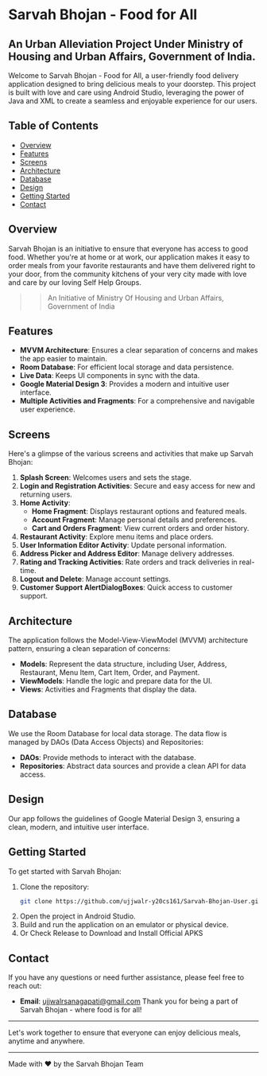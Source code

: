 # Sarvah Bhojan - Food for All 
## An Urban Alleviation Project Under Ministry of Housing and Urban Affairs, Government of India.

Welcome to Sarvah Bhojan - Food for All, a user-friendly food delivery application designed to bring delicious meals to your doorstep. This project is built with love and care using Android Studio, leveraging the power of Java and XML to create a seamless and enjoyable experience for our users.

## Table of Contents
- [Overview](#overview)
- [Features](#features)
- [Screens](#screens)
- [Architecture](#architecture)
- [Database](#database)
- [Design](#design)
- [Getting Started](#getting-started)
- [Contact](#contact)

## Overview

Sarvah Bhojan is an initiative to ensure that everyone has access to good food. Whether you're at home or at work, our application makes it easy to order meals from your favorite restaurants and have them delivered right to your door, from the community kitchens of your very city made with love and care by our loving Self Help Groups. 

>> An Initiative of Ministry Of Housing and Urban Affairs, Government of India

## Features

- **MVVM Architecture**: Ensures a clear separation of concerns and makes the app easier to maintain.
- **Room Database**: For efficient local storage and data persistence.
- **Live Data**: Keeps UI components in sync with the data.
- **Google Material Design 3**: Provides a modern and intuitive user interface.
- **Multiple Activities and Fragments**: For a comprehensive and navigable user experience.

## Screens

Here's a glimpse of the various screens and activities that make up Sarvah Bhojan:

1. **Splash Screen**: Welcomes users and sets the stage.
2. **Login and Registration Activities**: Secure and easy access for new and returning users.
3. **Home Activity**:
   - **Home Fragment**: Displays restaurant options and featured meals.
   - **Account Fragment**: Manage personal details and preferences.
   - **Cart and Orders Fragment**: View current orders and order history.
4. **Restaurant Activity**: Explore menu items and place orders.
5. **User Information Editor Activity**: Update personal information.
6. **Address Picker and Address Editor**: Manage delivery addresses.
7. **Rating and Tracking Activities**: Rate orders and track deliveries in real-time.
8. **Logout and Delete**: Manage account settings.
9. **Customer Support AlertDialogBoxes**: Quick access to customer support.

## Architecture

The application follows the Model-View-ViewModel (MVVM) architecture pattern, ensuring a clean separation of concerns:

- **Models**: Represent the data structure, including User, Address, Restaurant, Menu Item, Cart Item, Order, and Payment.
- **ViewModels**: Handle the logic and prepare data for the UI.
- **Views**: Activities and Fragments that display the data.

## Database

We use the Room Database for local data storage. The data flow is managed by DAOs (Data Access Objects) and Repositories:

- **DAOs**: Provide methods to interact with the database.
- **Repositories**: Abstract data sources and provide a clean API for data access.

## Design

Our app follows the guidelines of Google Material Design 3, ensuring a clean, modern, and intuitive user interface.

## Getting Started

To get started with Sarvah Bhojan:

1. Clone the repository:
   ```sh
   git clone https://github.com/ujjwalr-y20cs161/Sarvah-Bhojan-User.git
   ```
2. Open the project in Android Studio.
3. Build and run the application on an emulator or physical device.
4. Or Check Release to Download and Install Official APKS


## Contact

If you have any questions or need further assistance, please feel free to reach out:

- **Email**: ujjwalrsanagapati@gmail.com 
Thank you for being a part of Sarvah Bhojan - where food is for all!

---

Let's work together to ensure that everyone can enjoy delicious meals, anytime and anywhere.

---

Made with ❤️ by the Sarvah Bhojan Team
